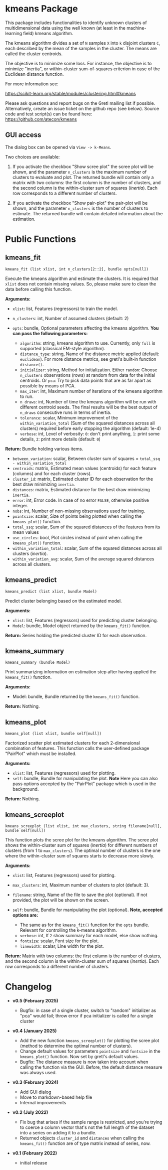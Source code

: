 # kmeans Package

This package includes functionalities to identify unknown clusters of multidimensional data using the well known (at least in the machine-learning field) kmeans algorithm.

The kmeans algorithm divides a set of `N` samples `X` into `k` disjoint clusters `C`, each described by the mean of the samples in the cluster. The means are called the cluster centroids.

The objective is to minimize some loss. For instance, the objective is to minimize "inertia", or within-cluster sum-of-squares criterion in case of the Euclidean distance function.

For more information see:

https://scikit-learn.org/stable/modules/clustering.html#kmeans

Please ask questions and report bugs on the Gretl mailing list if possible. Alternatively, create an issue ticket on the github repo (see below).
Source code and test script(s) can be found here: https://github.com/atecon/kmeans


## GUI access

The dialog box can be opened via `View -> k-Means`.

Two choices are available:

1. If you activate the checkbox "Show scree plot" the scree plot will be shown, and the parameter `n_clusters` is the maximum number of clusters to evaluate and plot. The returned bundle will contain only a matrix with two columns: the first column is the number of clusters, and the second column is the within-cluster sum of squares (*inertia*). Each row corresponds to a different number of clusters.

2. If you activate the checkbox "Show pair-plot" the pair-plot will be shown, and the parameter `n_clusters` is the number of clusters to estimate. The returned bundle will contain detailed information about the estimation.


# Public Functions

## kmeans_fit

```
kmeans_fit (list xlist, int n_clusters[2::2], bundle opts[null])
```

Execute the kmeans algorithm and estimate the clusters. It is required that `xlist` does not contain missing values. So, please make sure to clean the data before calling this function.

**Arguments:**

- `xlist`: list, Features (regressors) to train the model.
- `n_clusters`: int, Number of assumed clusters (default: 2)
- `opts`: bundle, Optional parameters affecting the kmeans algorithm. **You can pass the following parameters:**

    * `algorithm`: string, kmeans algorithm to use. Currently, only `full` is supported (classical EM-style algorithm).
    * `distance_type`: string, Name of the distance metric applied (default: `euclidean`). For more distance metrics, see gretl's built-in function `distance()`.
    * `initializer`: string, Method for initialization. Either `random`: Choose `n_clusters` observations (rows) at random from data for the initial centroids. Or `pca`: Try to pick data points that are as far apart as possible by means of PCA.
    * `max_iter`: int, Maximum number of iterations of the kmeans algorithm to run.
    * `n_draws`: int, Number of time the kmeans algorithm will be run with different centroid seeds. The final results will be the best output of `n_draws` consecutive runs in terms of inertia.
    * `tolerance`:  scalar, Minimum improvement of the `within_variation_total` (Sum of the squared distances across all clusters) required before early stopping the algorithm (default: 1e-4)
    * `verbose`: int, Level of verbosity: `0`: don't print anything, `1`: print some details, `2`: print more details (default: `0`)


**Return:** Bundle holding various items.

- `between_variation`: scalar, Between cluster sum of squares = `total_ssq - within_variation_total`
- `centroids`: matrix, Estimated mean values (centroids) for each feature (columns) and for each cluster (rows).
- `cluster_id`: matrix, Estimated cluster ID for each observation for the best draw minimizing `inertia`.
- `distances`: matrix, Estimated distance for the best draw minimizing `inertia`.
- `error`: int, Error code. In case of no error `FALSE`, otherwise positive integer.
- `nobs`: int, Number of non-missing observations used for training.
- `pointsize`: scalar, Size of points being plotted when calling the `kmeans_plot()` function.
- `total_ssq`: scalar, Sum of the squared distances of the features from its mean values
- `use_circles`: bool, Plot circles instead of point when calling the `kmeans_plot()` function.
- `within_variation_total`: scalar, Sum of the squared distances across all clusters (*inertia*).
- `within_variation_avg`: scalar, Sum of the average squared distances across all clusters.


## kmeans_predict

```
kmeans_predict (list xlist, bundle Model)
```

Predict cluster belonging based on the estimated model.

**Arguments:**

- `xlist`: list, Features (regressors) used for predicting cluster belonging.
- `Model`: bundle, Model object returned by the `kmeans_fit()` function.

**Return:** Series holding the predicted cluster ID for each observation.


## kmeans_summary

```
kmeans_summary (bundle Model)
```

Print summarizing information on estimation step after having applied the `kmeans_fit()` function.

**Arguments:**

- Model: bundle, Bundle returned by the `kmeans_fit()` function.

**Return:** Nothing.


## kmeans_plot

```
kmeans_plot (list xlist, bundle self[null])
```

Factorized scatter plot estimated clusters for each 2-dimensional combination of features. This function calls the user-defined package "PairPlot" which must be installed.

**Arguments:**

- `xlist`: list, Features (regressors) used for plotting.
- `self`: bundle, Bundle for manipulating the plot. **Note** Here you can also pass options accepted by the "PairPlot" package which is used in the background.

**Return:** Nothing.


## kmeans_screeplot

```
kmeans_screeplot (list xlist, int max_clusters, string filename[null], bundle self[null])
```

This function plots the scree plot for the kmeans algorithm. The scree plot shows the within-cluster sum of squares (*inertia*) for different numbers of clusters (from 1 to `max_clusters`). The optimal number of clusters is the one where the within-cluster sum of squares starts to decrease more slowly.

**Arguments:**

- `xlist`: list, Features (regressors) used for plotting.
- `max_clusters`: int, Maximum number of clusters to plot (default: 3).
- `filename`: string, Name of the file to save the plot (optional). If not provided, the plot will be shown on the screen.
- `self`: bundle, Bundle for manipulating the plot (optional). **Note, accepted options are:**

    * The same as for the `kmeans_fit()` function for the `opts` bundle. Relevant for controlling the k-means algorithm.
    * `verbose`: int, If `2` show summary for each model, else show nothing.
    * `fontsize`: scalar, Font size for the plot.
    * `linewidth`: scalar, Line width for the plot.

**Return:** Matrix with two columns: the first column is the number of clusters, and the second column is the within-cluster sum of squares (*inertia*). Each row corresponds to a different number of clusters.


# Changelog

* **v0.5 (February 2025)**
    * Bugfix: in case of a single cluster, switch to "random" initializer as "pca" would fail; throw error if pca initializer is called for a single cluster

* **v0.4 (January 2025)**
    * Add the new function `kmeans_screeplot()` for plotting the scree plot (method to determine the optimal number of clusters).
    * Change default values for parameters `pointsize` and `fontsize` in the `kmeans_plot()` function. Now set by gretl's default values.
    * Bugfix: The distance measure is now taken into account when calling the function via the GUI. Before, the default distance measure was always used.

* **v0.3 (February 2024)**
    * Add GUI dialog
    * Move to markdown-based help file
    * Internal improvements

* **v0.2 (July 2022)**
    * Fix bug that arises if the sample range is restricted, and you're trying to coerce a column vector that's not the full length of the dataset into a series on adding it to a bundle.
    * Returned objects `cluster_id` and `distances` when calling the `kmeans_fit()` function are of type matrix instead of series, now.

* **v0.1 (February 2022)**
    * initial release
